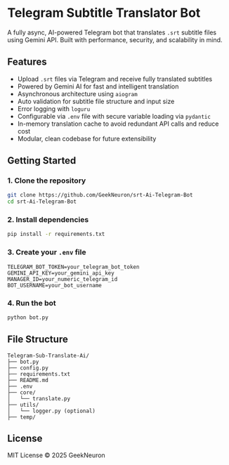 # Telegram Subtitle Translator Bot

A fully async, AI-powered Telegram bot that translates `.srt` subtitle files using Gemini API. Built with performance, security, and scalability in mind.

## Features

- Upload `.srt` files via Telegram and receive fully translated subtitles
- Powered by Gemini AI for fast and intelligent translation
- Asynchronous architecture using `aiogram`
- Auto validation for subtitle file structure and input size
- Error logging with `loguru`
- Configurable via `.env` file with secure variable loading via `pydantic`
- In-memory translation cache to avoid redundant API calls and reduce cost
- Modular, clean codebase for future extensibility

## Getting Started

### 1. Clone the repository
```bash
git clone https://github.com/GeekNeuron/srt-Ai-Telegram-Bot
cd srt-Ai-Telegram-Bot
```

### 2. Install dependencies
```bash
pip install -r requirements.txt
```

### 3. Create your `.env` file
```env
TELEGRAM_BOT_TOKEN=your_telegram_bot_token
GEMINI_API_KEY=your_gemini_api_key
MANAGER_ID=your_numeric_telegram_id
BOT_USERNAME=your_bot_username
```

### 4. Run the bot
```bash
python bot.py
```

## File Structure
```
Telegram-Sub-Translate-Ai/
├── bot.py
├── config.py
├── requirements.txt
├── README.md
├── .env
├── core/
│   └── translate.py
├── utils/
│   └── logger.py (optional)
├── temp/
```

## License
MIT License © 2025 GeekNeuron
